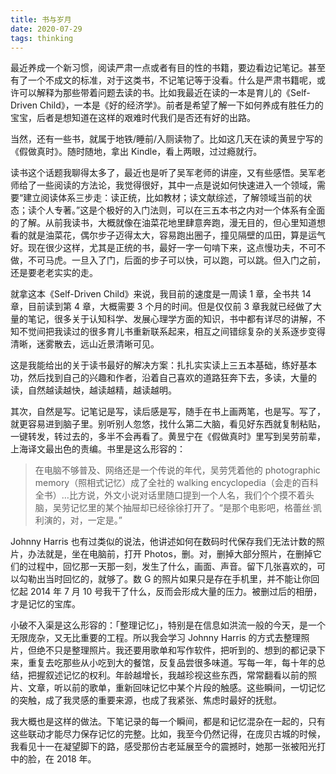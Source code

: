 ```yaml
---
title: 书与岁月
date: 2020-07-29
tags: thinking
---
```


最近养成一个新习惯，阅读严肃一点或者有目的性的书籍，要边看边记笔记。甚至有了一个不成文的标准，对于这类书，不记笔记等于没看。什么是严肃书籍呢，或许可以解释为那些带着问题去读的书。比如我最近在读的一本是育儿的《Self-Driven Child》，一本是《好的经济学》。前者是希望了解一下如何养成有胜任力的宝宝，后者是想知道在这样的艰难时代我们是否还有好的出路。

当然，还有一些书，就属于地铁/睡前/入厕读物了。比如这几天在读的黄昱宁写的《假做真时》。随时随地，拿出 Kindle，看上两眼，过过瘾就行。

读书这个话题我聊得太多了，最近也是听了吴军老师的讲座，又有些感悟。吴军老师给了一些阅读的方法论，我觉得很好，其中一点是说如何快速进入一个领域，需要“建立阅读体系三步走：读正统，比如教材；读文献综述，了解领域当前的状态；读个人专著。”这是个极好的入门法则，可以在三五本书之内对一个体系有全面的了解。从前我读书，大概就像在油菜花地里肆意奔跑，漫无目的，但心里知道想看的就是油菜花，偶尔步子迈得太大，容易跑出圈子，撞见隔壁的瓜田，算是运气好。现在很少这样，尤其是正统的书，最好一字一句啃下来，这点慢功夫，不可不做，不可马虎。一旦入了门，后面的步子可以快，可以跑，可以跳。但入门之前，还是要老老实实的走。

就拿这本《Self-Driven Child》来说，我目前的速度是一周读 1 章，全书共 14 章，目前读到第 4 章，大概需要 3 个月的时间。但是仅仅前 3 章我就已经做了大量的笔记，很多关于认知科学、发展心理学方面的知识，书中都有详尽的讲解，不知不觉间把我读过的很多育儿书重新联系起来，相互之间错综复杂的关系逐步变得清晰，迷雾散去，远山近景清晰可见。

这是我能给出的关于读书最好的解决方案：扎扎实实读上三五本基础，练好基本功，然后找到自己的兴趣和作者，沿着自己喜欢的道路狂奔下去，多读，大量的读，自然越读越快，越读越精，越读越明。

其次，自然是写。记笔记是写，读后感是写，随手在书上画两笔，也是写。写了，就更容易进到脑子里。别听别人忽悠，找什么第二大脑，看见好东西就复制粘贴，一键转发，转过去的，多半不会再看了。黄昱宁在《假做真时》里写到吴劳前辈，上海译文最出色的责编。书里是这么形容的：

> 在电脑不够普及、网络还是一个传说的年代，吴劳凭着他的 photographic memory（照相式记忆）成了全社的 walking encyclopedia（会走的百科全书）…比方说，外文小说对话里随口提到一个人名，我们个个摸不着头脑，吴劳记忆里的某个抽屉却已经徐徐打开了。“是那个电影吧，格蕾丝·凯利演的，对，一定是。”

Johnny Harris 也有过类似的说法，他讲述如何在数码时代保存我们无法计数的照片，办法就是，坐在电脑前，打开 Photos，删。对，删掉大部分照片，在删掉它们的过程中，回忆那一天那一刻，发生了什么，画面、声音。留下几张喜欢的，可以勾勒出当时回忆的，就够了。数 G 的照片如果只是存在手机里，并不能让你回忆起 2014 年 7 月 10 号我干了什么，反而会形成大量的压力。被删过后的相册，才是记忆的宝库。

小破不入渠是这么形容的：「整理记忆」，特别是在信息如洪流一般的今天，是一个无限庞杂，又无比重要的工程。所以我会学习 Johnny Harris 的方式去整理照片，但绝不只是整理照片。我还要用歌单和写作软件，把听到的、想到的都记录下来，重复去吃那些从小吃到大的餐馆，反复品尝很多味道。写每一年，每十年的总结，把握叙述记忆的权利。年龄越增长，我越珍视这些东西，常常翻看以前的照片、文章，听以前的歌单，重新回味记忆中某个片段的触感。这些瞬间，一切记忆的突触，成了我灵感的重要来源，也成了我紧张、焦虑时最好的抚慰。

我大概也是这样的做法。下笔记录的每一个瞬间，都是和记忆混杂在一起的，只有这些联动才能尽力保存记忆的完整。比如，我至今仍然记得，在庞贝古城的时候，我看见十一在凝望脚下的路，感受那份古老延展至今的震撼时，她那一张被阳光打中的脸，在 2018 年。